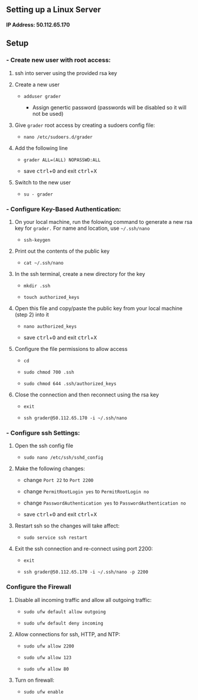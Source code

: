 ## Setting up a Linux Server

#### IP Address: 50.112.65.170

## Setup

### - Create new user with root access:

1. ssh into server using the provided rsa key

2. Create a new user

	- `adduser grader`

		- Assign genertic password (passwords will be disabled so it will not be used)

3. Give `grader` root access by creating a sudoers config file:

	- `nano /etc/sudoers.d/grader`

4. Add the following line

	- `grader ALL=(ALL) NOPASSWD:ALL`

	- save <kbd>ctrl</kbd>+<kbd>O</kbd> and exit <kbd>ctrl</kbd>+<kbd>X</kbd>

5. Switch to the new user

	- `su - grader`

### - Configure Key-Based Authentication:

1. On your local machine, run the folowing command to generate a new rsa key for `grader.` For name and location, use `~/.ssh/nano`

	- `ssh-keygen`

2. Print out the contents of the public key

	- `cat ~/.ssh/nano`

3. In the ssh terminal, create a new directory for the key

	- `mkdir .ssh`

	- `touch authorized_keys`

4. Open this file and copy/paste the public key from your local machine (step 2) into it

	- `nano authorized_keys`

	- save <kbd>ctrl</kbd>+<kbd>O</kbd> and exit <kbd>ctrl</kbd>+<kbd>X</kbd>

5. Configure the file permissions to allow access

	- `cd`

	- `sudo chmod 700 .ssh`

	- `sudo chmod 644 .ssh/authorized_keys`

6. Close the connection and then reconnect using the rsa key

	- `exit`

	- `ssh grader@50.112.65.170 -i ~/.ssh/nano`

### - Configure ssh Settings:

1. Open the ssh config file

	- `sudo nano /etc/ssh/sshd_config`

2. Make the following changes:

	- change `Port 22` to `Port 2200`

	- change `PermitRootLogin yes` to `PermitRootLogin no`

	- change `PasswordAuthentication yes` to `PasswordAuthentication no`

	- save <kbd>ctrl</kbd>+<kbd>O</kbd> and exit <kbd>ctrl</kbd>+<kbd>X</kbd>

3. Restart ssh so the changes will take affect:

	- `sudo service ssh restart`

4. Exit the ssh connection and re-connect using port 2200:

	- `exit`

	- `ssh grader@50.112.65.170 -i ~/.ssh/nano -p 2200`

### Configure the Firewall

1. Disable all incoming traffic and allow all outgoing traffic:

	- `sudo ufw default allow outgoing`

	- `sudo ufw default deny incoming`

2. Allow connections for ssh, HTTP, and NTP:

	- `sudo ufw allow 2200`

	- `sudo ufw allow 123`

	- `sudo ufw allow 80`

3. Turn on firewall:

	- `sudo ufw enable`



































